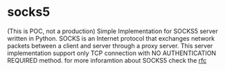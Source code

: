 # socks5
(This is POC, not a production)
Simple Implementation for SOCKS5 server written in Python. SOCKS is an Internet protocol that exchanges network packets between a client and server through a proxy server. This server implementation support only TCP connection with NO AUTHENTICATION REQUIRED method. for more inforamtion about SOCKS5 check the [rfc](https://www.ietf.org/rfc/rfc1928.txt)
